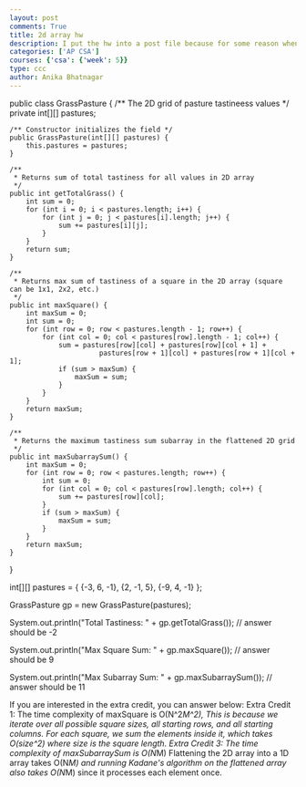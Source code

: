 ```yaml
---
layout: post
comments: True
title: 2d array hw 
description: I put the hw into a post file because for some reason when it was an nb it was not showing up on gh pages. 
categories: ['AP CSA']
courses: {'csa': {'week': 5}}
type: ccc
author: Anika Bhatnagar
---
```


public class GrassPasture {
    /** The 2D grid of pasture tastineess values */
    private int[][] pastures;

    /** Constructor initializes the field */
    public GrassPasture(int[][] pastures) {
        this.pastures = pastures;
    }

    /**
     * Returns sum of total tastiness for all values in 2D array
     */
    public int getTotalGrass() {
        int sum = 0;
        for (int i = 0; i < pastures.length; i++) {
            for (int j = 0; j < pastures[i].length; j++) {
                sum += pastures[i][j];
            }
        }
        return sum;
    }

    /**
     * Returns max sum of tastiness of a square in the 2D array (square can be 1x1, 2x2, etc.)
     */
    public int maxSquare() {
        int maxSum = 0;
        int sum = 0;
        for (int row = 0; row < pastures.length - 1; row++) { 
            for (int col = 0; col < pastures[row].length - 1; col++) { 
                sum = pastures[row][col] + pastures[row][col + 1] +
                          pastures[row + 1][col] + pastures[row + 1][col + 1];
                if (sum > maxSum) {
                    maxSum = sum;
                }
            }
        }
        return maxSum;
    }

    /**
     * Returns the maximum tastiness sum subarray in the flattened 2D grid
     */
    public int maxSubarraySum() {
        int maxSum = 0;
        for (int row = 0; row < pastures.length; row++) {
            int sum = 0;
            for (int col = 0; col < pastures[row].length; col++) {
                sum += pastures[row][col];
            }
            if (sum > maxSum) {
                maxSum = sum;
            }
        }
        return maxSum;
    }
}

int[][] pastures = {
    {-3, 6, -1},
    {2, -1, 5},
    {-9, 4, -1}
};

GrassPasture gp = new GrassPasture(pastures);

System.out.println("Total Tastiness: " + gp.getTotalGrass());
// answer should be -2

System.out.println("Max Square Sum: " + gp.maxSquare());
// answer should be 9

System.out.println("Max Subarray Sum: " + gp.maxSubarraySum());
// answer should be 11



If you are interested in the extra credit, you can answer below:
Extra Credit 1: The time complexity of maxSquare is O(N^2*M^2), This is because we iterate over all possible square sizes, all starting rows, and all starting columns. For each square, we sum the elements inside it, which takes O(size^2) where size is the square length.
Extra Credit 3: The time complexity of maxSubarraySum is O(N*M) Flattening the 2D array into a 1D array takes O(N*M) and running Kadane's algorithm on the flattened array also takes O(N*M) since it processes each element once.